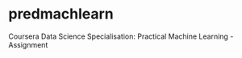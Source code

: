 predmachlearn
=============

Coursera Data Science Specialisation: Practical Machine Learning - Assignment
